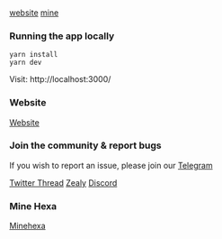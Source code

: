 ### 

[website](https://hexachain.org)
[mine](https://minehexa.com)

### Running the app locally
```
yarn install
yarn dev
```

Visit: http://localhost:3000/

### Website
[Website](https://hexachain.org)

### Join the community & report bugs

If you wish to report an issue, please join our [Telegram](https://t.me/hexachaincoin)

[Twitter Thread](https://twitter.com/hexachaincoin)
[Zealy](https://zealy.io/c/hexton/invite/L8wCg5XgxEnmZE62mQ4qi)
[Discord](https://discord.gg/pe2MRQzD)

### 

### Mine Hexa
 [Minehexa](https://minehexa.com)